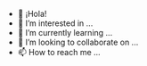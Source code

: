 - 👋 ¡Hola!
- 👀 I’m interested in ...
- 🌱 I’m currently learning ...
- 💞️ I’m looking to collaborate on ...
- 📫 How to reach me ...

<!---
Ilse-Cervantes/Ilse-Cervantes is a ✨ special ✨ repository because its `README.md` (this file) appears on your GitHub profile.
You can click the Preview link to take a look at your changes.
--->
